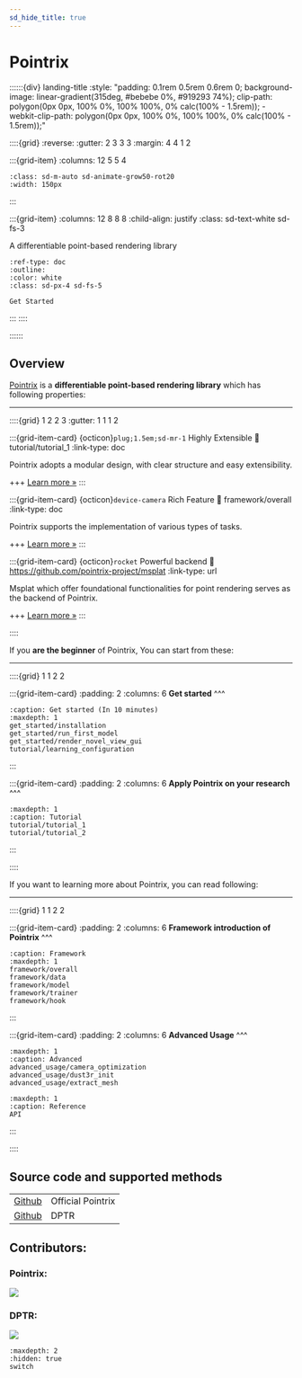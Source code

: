 ```yaml
---
sd_hide_title: true
---
```


# Pointrix

::::::{div} landing-title
:style: "padding: 0.1rem 0.5rem 0.6rem 0; background-image: linear-gradient(315deg, #bebebe 0%, #919293 74%); clip-path: polygon(0px 0px, 100% 0%, 100% 100%, 0% calc(100% - 1.5rem)); -webkit-clip-path: polygon(0px 0px, 100% 0%, 100% 100%, 0% calc(100% - 1.5rem));"

::::{grid}
:reverse:
:gutter: 2 3 3 3
:margin: 4 4 1 2

:::{grid-item}
:columns: 12 5 5 4

```{image} ../images/pointrix_portrait_all_white.png
:class: sd-m-auto sd-animate-grow50-rot20
:width: 150px
```
:::

:::{grid-item}
:columns: 12 8 8 8
:child-align: justify
:class: sd-text-white sd-fs-3

A differentiable point-based rendering library

```{button-ref} get_started/installation
:ref-type: doc
:outline:
:color: white
:class: sd-px-4 sd-fs-5

Get Started
```

:::
::::

::::::

## Overview

[Pointrix](https://github.com/pointrix-project/pointrix) is a **differentiable point-based rendering library** which has following properties:

---

::::{grid} 1 2 2 3
:gutter: 1 1 1 2

:::{grid-item-card} {octicon}`plug;1.5em;sd-mr-1` Highly Extensible
:link: tutorial/tutorial_1
:link-type: doc

Pointrix adopts a modular design, with clear structure and easy extensibility. 

+++
[Learn more »](tutorial/tutorial_1)
:::

:::{grid-item-card} {octicon}`device-camera` Rich Feature
:link: framework/overall
:link-type: doc

Pointrix supports the implementation of various types of tasks.

+++
[Learn more »](framework/overall)
:::

:::{grid-item-card} {octicon}`rocket` Powerful backend
:link: https://github.com/pointrix-project/msplat
:link-type: url

Msplat which offer foundational functionalities for point rendering serves as the backend of Pointrix.

+++
[Learn more »](https://github.com/pointrix-project/msplat)
:::

::::

If you **are the beginner** of Pointrix, You can start from these:

---


::::{grid} 1 1 2 2


:::{grid-item-card}
:padding: 2
:columns: 6
**Get started**
^^^

```{toctree}
:caption: Get started (In 10 minutes)
:maxdepth: 1
get_started/installation
get_started/run_first_model
get_started/render_novel_view_gui
tutorial/learning_configuration
```
:::

:::{grid-item-card}
:padding: 2
:columns: 6
**Apply Pointrix on your research**
^^^

```{toctree}
:maxdepth: 1
:caption: Tutorial
tutorial/tutorial_1
tutorial/tutorial_2
```
:::

::::


If you want to learning more about Pointrix, you can read following:

---

::::{grid} 1 1 2 2


:::{grid-item-card}
:padding: 2
:columns: 6
**Framework introduction of Pointrix**
^^^

```{toctree}
:caption: Framework
:maxdepth: 1
framework/overall
framework/data
framework/model
framework/trainer
framework/hook
```
:::

:::{grid-item-card}
:padding: 2
:columns: 6
**Advanced Usage**
^^^

```{toctree}
:maxdepth: 1
:caption: Advanced
advanced_usage/camera_optimization
advanced_usage/dust3r_init
advanced_usage/extract_mesh
```

```{toctree}
:maxdepth: 1
:caption: Reference
API
```

:::

::::

## Source code and supported methods

|                                                            |                        |
| ---------------------------------------------------------- | ---------------------- |
| [Github](https://github.com/pointrix-project/pointrix)     | Official Pointrix      |
| [Github](https://github.com/pointrix-project/dptr)         | DPTR                   |

## Contributors:
### Pointrix:
<a href="https://github.com/pointrix-project/pointrix/graphs/contributors">
  <img src="https://contrib.rocks/image?repo=pointrix-project/pointrix" />
</a>


### DPTR:
<a href="https://github.com/pointrix-project/dptr/graphs/contributors">
  <img src="https://contrib.rocks/image?repo=pointrix-project/dptr" />
</a>



```{toctree}
:maxdepth: 2
:hidden: true
switch
```